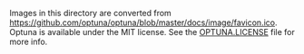 Images in this directory are converted from https://github.com/optuna/optuna/blob/master/docs/image/favicon.ico.
Optuna is available under the MIT license. See the [OPTUNA.LICENSE](./OPTUNA.LICENSE) file for more info.